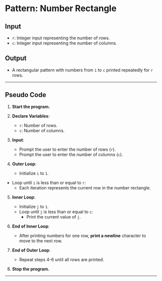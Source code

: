 # **Pattern: Number Rectangle**

## **Input**
- `r`: Integer input representing the number of rows.
- `c`: Integer input representing the number of columns.

## **Output**
- A rectangular pattern with numbers from `1` to `c` printed repeatedly for `r` rows.

---

## **Pseudo Code**

1. **Start the program.**

2. **Declare Variables**:
   - `r`: Number of rows.
   - `c`: Number of columns.

3. **Input**:
   - Prompt the user to enter the number of rows (`r`).
   - Prompt the user to enter the number of columns (`c`).

4. **Outer Loop**:
   - Initialize `i` to `1`.
 - Loop until `i` is less than or equal to `r`:
     - Each iteration represents the current row in the number rectangle.

5. **Inner Loop**:
   - Initialize `j` to `1`.
   - Loop until `j` is less than or equal to `c`:
     - Print the current value of `j`.

6. **End of Inner Loop**:
   - After printing numbers for one row, **print a newline** character to move to the next row.

7. **End of Outer Loop**:
   - Repeat steps 4-6 until all rows are printed.

8. **Stop the program.**

---


